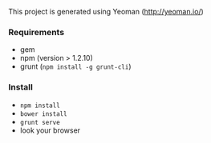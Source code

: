 This project is generated using Yeoman (http://yeoman.io/)

### Requirements
- gem
- npm (version > 1.2.10)
- grunt (`npm install -g grunt-cli`)

### Install
- `npm install`
- `bower install`
- `grunt serve`
- look your browser